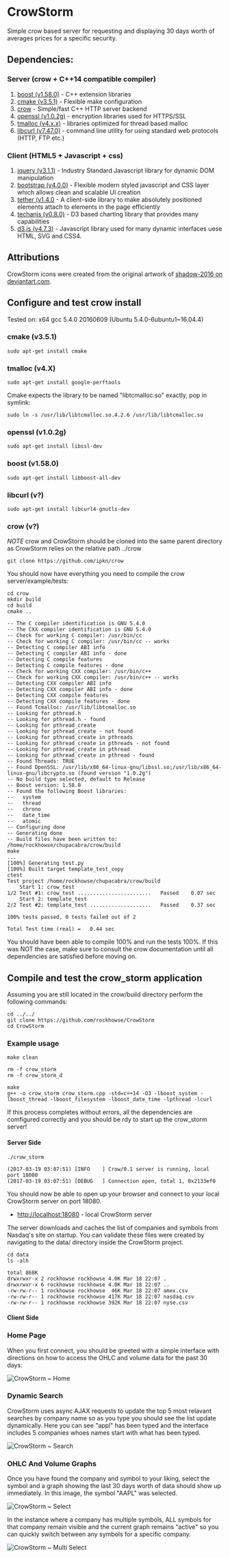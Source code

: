 # CrowStorm
Simple crow based server for requesting and displaying 30 days worth of averages prices for a specific security.

## Dependencies:

### Server (crow + C++14 compatible compiler)
1. [boost (v1.58.0)](http://www.boost.org/)   	- C++ extension libraries
2. [cmake (v3.5.1)](https://cmake.org/)		- Flexible make configuration 
3. [crow](https://github.com/ipkn/crow)	- Simple/fast C++ HTTP server backend 
4. [openssl (v1.0.2g)](https://www.openssl.org/)	- encryption libraries used for HTTPS/SSL
5. [tmalloc (v4.x.x)](http://goog-perftools.sourceforge.net/doc/tcmalloc.html) - libraries optimized for thread based malloc
6. [libcurl (v7.47.0)](https://github.com/curl/curl) - command line utility for using standard web protocols (HTTP, FTP etc.)

### Client (HTML5 + Javascript + css)

1. [jquery (v3.1.1)](https://jquery.com/)  - Industry Standard Javascript library for dynamic DOM manipulation
2. [bootstrap (v4.0.0)](https://v4-alpha.getbootstrap.com/) - Flexible modern styled javascript and CSS layer which allows clean and scalable UI creation
3. [tether (v1.4.0](http://tether.io/)  - A client-side library to make absolutely positioned elements attach to elements in the page efficiently
4. [techanjs (v0.8.0)](http://techanjs.org/) - D3 based charting library that provides many capabilities
5. [d3.js (v4.7.3)](https://d3js.org/) - Javascript library used for many dynamic interfaces uese HTML, SVG and CSS4.

## Attributions

CrowStorm icons were created from the original artwork of [shadow-2016 on deviantart.com](http://shadow-2016.deviantart.com/art/Crow-631521440).

## Configure and test crow install

Tested on: x64 gcc 5.4.0 20160609 (Ubuntu 5.4.0-6ubuntu1~16.04.4)

### cmake (v3.5.1)
~~~~
sudo apt-get install cmake
~~~~

### tmalloc (v4.X)
~~~~
sudo apt-get install google-perftools
~~~~

Cmake expects the library to be named "libtcmalloc.so" exactly, pop in symlink:  
~~~~
sudo ln -s /usr/lib/libtcmalloc.so.4.2.6 /usr/lib/libtcmalloc.so
~~~~

### openssl (v1.0.2g)
~~~~
sudo apt-get install libssl-dev
~~~~

### boost (v1.58.0)
~~~~
sudo apt-get install libboost-all-dev
~~~~

### libcurl (v?)
~~~~
sudo apt-get install libcurl4-gnutls-dev
~~~~


### crow (v?)

*NOTE* crow and CrowStorm should be cloned into the same parent directory as CrowStorm relies on the relative path ../crow

~~~~
git clone https://github.com/ipkn/crow
~~~~

You should now have everything you need to compile the crow server/example/tests:

~~~~
cd crow
mkdir build
cd build
cmake .. 

-- The C compiler identification is GNU 5.4.0
-- The CXX compiler identification is GNU 5.4.0
-- Check for working C compiler: /usr/bin/cc
-- Check for working C compiler: /usr/bin/cc -- works
-- Detecting C compiler ABI info
-- Detecting C compiler ABI info - done
-- Detecting C compile features
-- Detecting C compile features - done
-- Check for working CXX compiler: /usr/bin/c++
-- Check for working CXX compiler: /usr/bin/c++ -- works
-- Detecting CXX compiler ABI info
-- Detecting CXX compiler ABI info - done
-- Detecting CXX compile features
-- Detecting CXX compile features - done
-- Found Tcmalloc: /usr/lib/libtcmalloc.so
-- Looking for pthread.h
-- Looking for pthread.h - found
-- Looking for pthread_create
-- Looking for pthread_create - not found
-- Looking for pthread_create in pthreads
-- Looking for pthread_create in pthreads - not found
-- Looking for pthread_create in pthread
-- Looking for pthread_create in pthread - found
-- Found Threads: TRUE  
-- Found OpenSSL: /usr/lib/x86_64-linux-gnu/libssl.so;/usr/lib/x86_64-linux-gnu/libcrypto.so (found version "1.0.2g") 
-- No build type selected, default to Release
-- Boost version: 1.58.0
-- Found the following Boost libraries:
--   system
--   thread
--   chrono
--   date_time
--   atomic
-- Configuring done
-- Generating done
-- Build files have been written to: /home/rockhowse/chupacabra/crow/build
make
...
[100%] Generating test.py
[100%] Built target template_test_copy
ctest
Test project /home/rockhowse/chupacabra/crow/build
    Start 1: crow_test
1/2 Test #1: crow_test ........................   Passed    0.07 sec
    Start 2: template_test
2/2 Test #2: template_test ....................   Passed    0.37 sec

100% tests passed, 0 tests failed out of 2

Total Test time (real) =   0.44 sec
~~~~

You should have been able to compile 100% and run the tests 100%. If this was NOT the case, make sure to consult the crow documentation until all dependencies are satisfied before moving on.

## Compile and test the crow_storm application

Assuming you are still located in the crow/build directory perform the following commands:

~~~~
cd ../../
git clone https://github.com/rockhowse/CrowStorm
cd CrowStorm
~~~~

### Example usage

~~~~
make clean

rm -f crow_storm
rm -f crow_storm_d

make
g++ -o crow_storm crow_storm.cpp -std=c++14 -O3 -lboost_system -lboost_thread -lboost_filesystem -lboost_date_time -lpthread -lcurl
~~~~

If this process completes without errors, all the dependencies are comfigured correctly and you should be rdy to start up the crow_storm server!

#### Server Side
~~~~
./crow_storm 

(2017-03-19 03:07:51) [INFO    ] Crow/0.1 server is running, local port 18080
(2017-03-19 03:07:51) [DEBUG   ] Connection open, total 1, 0x2133ef0
~~~~

You should now be able to open up your browser and connect to your local CrowStorm server on port 18080.

* [http://localhost:18080](http://localhost:18080) - local CrowStorm server

The server downloads and caches the list of companies and symbols from Nasdaq's site on startup. You can validate these files were created by navigating to the data/ directory inside the CrowStorm project.

~~~~
cd data
ls -alh

total 868K
drwxrwxr-x 2 rockhowse rockhowse 4.0K Mar 18 22:07 .
drwxrwxr-x 6 rockhowse rockhowse 4.0K Mar 18 22:07 ..
-rw-rw-r-- 1 rockhowse rockhowse  46K Mar 18 22:07 amex.csv
-rw-rw-r-- 1 rockhowse rockhowse 417K Mar 18 22:07 nasdaq.csv
-rw-rw-r-- 1 rockhowse rockhowse 392K Mar 18 22:07 nyse.csv
~~~~

#### Client Side

### Home Page

When you first connect, you should be greeted with a simple interface with directions on how to access the OHLC and volume data for the past 30 days:

![CrowStorm ~ Home](http://rockhowse.com/projects/CrowStorm/CrowStorm-Home.png)

### Dynamic Search

CrowStorm uses async AJAX requests to update the top 5 most relavant searches by company name so as you type you should see the list update dynamically. Here you can see "appl" has been typed and the interface includes 5 companies whoes names start with what has been typed.

![CrowStorm ~ Search](http://rockhowse.com/projects/CrowStorm/CrowStorm-Search.png)

### OHLC And Volume Graphs

Once you have found the company and symbol to your liking, select the symbol and a graph showing the last 30 days worth of data should show up immediately. In this image, the symbol "AAPL" was selected. 

![CrowStorm ~ Select](http://rockhowse.com/projects/CrowStorm/CrowStorm-Select.png)

In the instance where a company has multiple symbols, ALL symbols for that company remain visible and the current graph remains "active" so you can quickly switch between any symbols for a specific company.

![CrowStorm ~ Multi Select](http://rockhowse.com/projects/CrowStorm/CrowStorm-Multi-Select.png)
